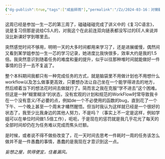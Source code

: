 ```yaml
---
{"dg-publish":true,"tags":["咸盐碎雨"],"permalink":"/Zz/2024-03-16：对懒散者的最大惩罚/","dgPassFrontmatter":true}
---
```


这周已经是参加一生一芯的第三周了，磕磕碰碰完成了讲义中的《复习C语言》，说是复习但那是说给CS人的，对我这个在此前连双向链表都没写过的EE人来说并没比新课好学到哪里去。

突然感觉时间不够用，明明一天的大多时间都用来学习了，还是进展缓慢，偶然间又看到某学姐参加一生一芯的学习记录，她进度比我快很多，效率大约是我的1.5倍。我突然意识到随着任务的难度和量的提升，似乎以往那种堆时间就能做好一件事情的日子一去不复返了。

整个本科期间我都只有一种完成任务的方式，就是脑袋里不用做计划也不用想什么workflow以及怎么做事更高效，只要想办法让自己坐在一个能学得进去的地方，然后顺着当下的想法花时间去做就行了。简而言之我在克服“学不进去”这个困难。但这是一种”糊里糊涂“的状态，没有宏观的计划和规范的WorkFlow时常导致我卡在一个没有意义/不必要的点，例如de一个不必使用的函数的bug，直到花了一个下午、一个晚上甚至一个周末才幡然醒悟。但当时我认为这样就已经是一个很好的状态了，我至少比我身边的其他人努力，不是吗？（事实上不一定是这样，例如学姐可以在单位时间做1.5倍工作），呃呃，于是现在的惩罚就是我几乎花光了每天的全部时间却仍在为任务难以完成而焦头烂额。

是时候，或者说不得不做些改变了，花一天时间去思考一件耗时一周的任务该怎么做并不是一件愚蠢的事情，愚蠢的是我现在才意识到这一点。

*妄想之屋，筑得便宜，住着漏风。*


